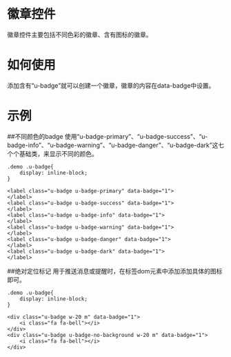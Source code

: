 # 徽章控件

徽章控件主要包括不同色彩的徽章、含有图标的徽章。

# 如何使用

添加含有“u-badge”就可以创建一个徽章，徽章的内容在data-badge中设置。

# 示例


##不同颜色的badge
使用“u-badge-primary”、“u-badge-success”、“u-badge-info”、“u-badge-warning”、“u-badge-danger”、“u-badge-dark”这七个个基础类，来显示不同的颜色。
<style>.demo .u-badge{
    display: inline-block;
}
</style>
<div class="example-content"><label class="u-badge u-badge-primary" data-badge="1">
</label>
<label class="u-badge u-badge-success" data-badge="1">
</label>
<label class="u-badge u-badge-info" data-badge="1">
</label>
<label class="u-badge u-badge-warning" data-badge="1">
</label>
<label class="u-badge u-badge-danger" data-badge="1">
</label>
<label class="u-badge u-badge-dark" data-badge="1">
</label>
</div>
<div class="examples-code"><pre><code>.demo .u-badge{
    display: inline-block;
}</code></pre>
</div>
<div class="examples-code"><pre><code>&lt;label class="u-badge u-badge-primary" data-badge="1">
&lt;/label>
&lt;label class="u-badge u-badge-success" data-badge="1">
&lt;/label>
&lt;label class="u-badge u-badge-info" data-badge="1">
&lt;/label>
&lt;label class="u-badge u-badge-warning" data-badge="1">
&lt;/label>
&lt;label class="u-badge u-badge-danger" data-badge="1">
&lt;/label>
&lt;label class="u-badge u-badge-dark" data-badge="1">
&lt;/label></code></pre>
</div>

##绝对定位标记
用于推送消息或提醒时，在标签dom元素中添加添加具体的图标即可。
<style>.demo .u-badge{
    display: inline-block;
}
</style>
<div class="example-content"><div class="u-badge w-20 m" data-badge="1">
    <i class="fa fa-bell"></i>
</div>
<div class="u-badge u-badge-no-background w-20 m" data-badge="1">
    <i class="fa fa-bell"></i>
</div>
</div>
<div class="examples-code"><pre><code>.demo .u-badge{
    display: inline-block;
}</code></pre>
</div>
<div class="examples-code"><pre><code>&lt;div class="u-badge w-20 m" data-badge="1">
    &lt;i class="fa fa-bell">&lt;/i>
&lt;/div>
&lt;div class="u-badge u-badge-no-background w-20 m" data-badge="1">
    &lt;i class="fa fa-bell">&lt;/i>
&lt;/div></code></pre>
</div>

